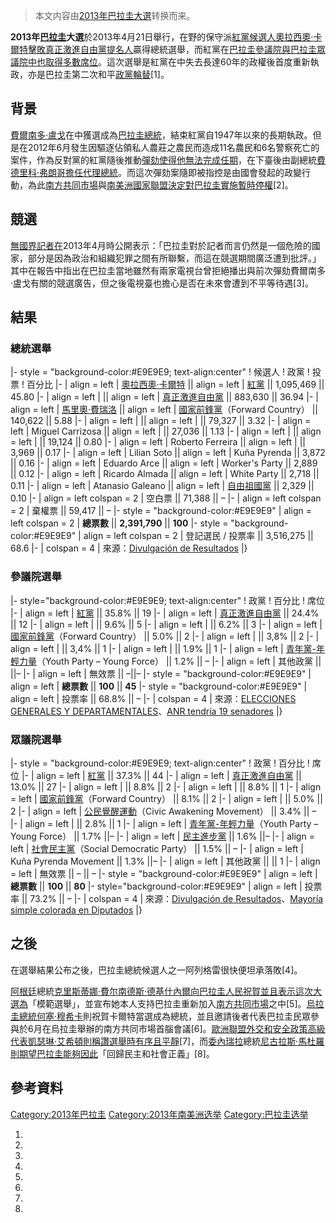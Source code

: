 > 本文内容由[2013年巴拉圭大選](https://zh.wikipedia.org/wiki/2013年巴拉圭大選)转换而来。


**2013年[巴拉圭](../Page/巴拉圭.md "wikilink")大選**於2013年4月21日舉行，在野的保守派[紅黨候選人](https://zh.wikipedia.org/wiki/紅黨_\(巴拉圭\) "wikilink")[奧拉西奧·卡爾特擊敗](https://zh.wikipedia.org/wiki/奧拉西奧·卡爾特 "wikilink")[真正激進自由黨提名人](https://zh.wikipedia.org/wiki/真正激進自由黨 "wikilink")贏得總統選舉，而紅黨在[巴拉圭參議院與](https://zh.wikipedia.org/wiki/巴拉圭參議院 "wikilink")[巴拉圭眾議院中也取得多數席位](https://zh.wikipedia.org/wiki/巴拉圭眾議院 "wikilink")。這次選舉是紅黨在中失去長達60年的政權後首度重新執政，亦是巴拉圭第二次和平[政黨輪替](../Page/政黨輪替.md "wikilink")\[1\]。

## 背景

[費爾南多·盧戈](../Page/費爾南多·盧戈.md "wikilink")在中獲選成為[巴拉圭總統](https://zh.wikipedia.org/wiki/巴拉圭總統 "wikilink")，結束紅黨自1947年以來的長期執政。但是在2012年6月發生因驅逐佔領私人農莊之農民而造成11名農民和6名警察死亡的案件，作為反對黨的紅黨隨後推動[彈劾使得他無法完成任期](https://zh.wikipedia.org/wiki/彈劾 "wikilink")，在下臺後由副總統[費德里科·弗朗哥擔任代理總統](https://zh.wikipedia.org/wiki/費德里科·弗朗哥 "wikilink")。而這次彈劾案隨即被指控是由國會發起的政變行動，為此[南方共同市場](../Page/南方共同市場.md "wikilink")與[南美洲國家聯盟決定對巴拉圭實施暫時停權](https://zh.wikipedia.org/wiki/南美洲國家聯盟 "wikilink")\[2\]。

## 競選

[無國界記者在](https://zh.wikipedia.org/wiki/無國界記者 "wikilink")2013年4月時公開表示：「巴拉圭對於記者而言仍然是一個危險的國家，部分是因為政治和組織犯罪之間有所聯繫，而這在競選期間廣泛遭到批評。」其中在報告中指出在巴拉圭當地雖然有兩家電視台曾拒絕播出與前次彈劾費爾南多·盧戈有關的競選廣告，但之後電視臺也擔心是否在未來會遭到不平等待遇\[3\]。

## 結果

### 總統選舉

|- style = "background-color:\#E9E9E9; text-align:center" \! 候選人 \! 政黨 \! 投票 \! 百分比 |- | align = left | [奧拉西奧·卡爾特](https://zh.wikipedia.org/wiki/奧拉西奧·卡爾特 "wikilink") || align = left | [紅黨](https://zh.wikipedia.org/wiki/紅黨_\(巴拉圭\) "wikilink") || 1,095,469 || 45.80 |- | align = left |  || align = left | [真正激進自由黨](https://zh.wikipedia.org/wiki/真正激進自由黨 "wikilink") || 883,630 || 36.94 |- | align = left | [馬里奧·費瑞洛](https://zh.wikipedia.org/wiki/馬里奧·費瑞洛 "wikilink") || align = left | [國家前鋒黨](https://zh.wikipedia.org/wiki/國家前鋒黨 "wikilink")（Forward Country） || 140,622 || 5.88 |- | align = left |  || align = left |  || 79,327 || 3.32 |- | align = left | Miguel Carrizosa || align = left |  || 27,036 || 1.13 |- | align = left |  || align = left |  || 19,124 || 0.80 |- | align = left | Roberto Ferreira || align = left |  || 3,969 || 0.17 |- | align = left | Lilian Soto || align = left | Kuña Pyrenda || 3,872 || 0.16 |- | align = left | Eduardo Arce || align = left | Worker's Party || 2,889 || 0.12 |- | align = left | Ricardo Almada || align = left | White Party || 2,718 || 0.11 |- | align = left | Atanasio Galeano || align = left | [自由祖國黨](https://zh.wikipedia.org/wiki/自由祖國黨 "wikilink") || 2,329 || 0.10 |- | align = left colspan = 2 | 空白票 || 71,388 || – |- | align = left colspan = 2 | 棄權票 || 59,417 || – |- style = "background-color:\#E9E9E9" | align = left colspan = 2 | **總票數** || **2,391,790** || **100** |- style = "background-color:\#E9E9E9" | align = left colspan = 2 | 登記選民 / 投票率 || 3,516,275 || 68.6 |- | colspan = 4 | 來源：[Divulgación de Resultados](http://tsje.gov.py/trep/divulgacion.html) |}

### 參議院選舉

|- style="background-color:\#E9E9E9; text-align:center" \! 政黨 \! 百分比 \! 席位 |- | align = left | [紅黨](https://zh.wikipedia.org/wiki/紅黨_\(巴拉圭\) "wikilink") || 35.8% || 19 |- | align = left | [真正激進自由黨](https://zh.wikipedia.org/wiki/真正激進自由黨 "wikilink") || 24.4% || 12 |- | align = left |  || 9.6% || 5 |- | align = left |  || 6.2% || 3 |- | align = left | [國家前鋒黨](https://zh.wikipedia.org/wiki/國家前鋒黨 "wikilink")（Forward Country） || 5.0% || 2 |- | align = left |  || 3,8% || 2 |- | align = left |  || 3,4% || 1 |- | align = left |  || 1.9% || 1 |- | align = left | [青年黨-年輕力量](https://zh.wikipedia.org/wiki/青年黨-年輕力量 "wikilink")（Youth Party – Young Force） || 1.2% || – |- | align = left | 其他政黨 || ||– |- | align = left | 無效票 || –||– |- style = "background-color:\#E9E9E9" | align = left | **總票數** || **100** || **45** |- style = "background-color:\#E9E9E9" | align = left | 投票率 || 68.8% || – |- | colspan = 4 | 來源：[ELECCIONES GENERALES Y DEPARTAMENTALES](http://tsje.gov.py/trep/?pagina=index)、[ANR tendría 19 senadores](http://www.abc.com.py/nacionales/anr-ocuparia-19-bancas-en-senado-563848.html) |}

### 眾議院選舉

|- style = "background-color:\#E9E9E9; text-align:center" \! 政黨 \! 百分比 \! 席位 |- | align = left | [紅黨](https://zh.wikipedia.org/wiki/紅黨_\(巴拉圭\) "wikilink") || 37.3% || 44 |- | align = left | [真正激進自由黨](https://zh.wikipedia.org/wiki/真正激進自由黨 "wikilink") || 13.0% || 27 |- | align = left |  || 8.8% || 2 |- | align = left |  || 8.8% || 1 |- | align = left | [國家前鋒黨](https://zh.wikipedia.org/wiki/國家前鋒黨 "wikilink")（Forward Country） || 8.1% || 2 |- | align = left |  || 5.0% || 2 |- | align = left | [公民覺醒運動](https://zh.wikipedia.org/wiki/公民覺醒運動 "wikilink")（Civic Awakening Movement） || 3.4% || – |- | align = left |  || 2.8% || 1 |- | align = left | [青年黨-年輕力量](https://zh.wikipedia.org/wiki/青年黨-年輕力量 "wikilink")（Youth Party – Young Force） || 1.7% ||– |- | align = left | [民主進步黨](https://zh.wikipedia.org/wiki/民主進步黨_\(巴拉圭\) "wikilink") || 1.6% ||– |- | align = left | [社會民主黨](https://zh.wikipedia.org/wiki/社會民主黨_\(巴拉圭\) "wikilink")（Social Democratic Party） || 1.5% || – |- | align = left | Kuña Pyrenda Movement || 1.3% ||– |- | align = left | 其他政黨 || || 1 |- | align = left | 無效票 || – || – |- style = "background-color:\#E9E9E9" | align = left | **總票數** || **100** || **80** |- style="background-color:\#E9E9E9" | align = left | 投票率 || 73.2% || – |- | colspan = 4 | 來源：[Divulgación de Resultados](http://tsje.gov.py/trep/divulgacion.html)、[Mayoría simple colorada en Diputados](https://web.archive.org/web/20130425235044/http://www.abc.com.py/nacionales/mayoria-simple-colorada-563985.html) |}

## 之後

在選舉結果公布之後，巴拉圭總統候選人之一阿列格雷很快便坦承落敗\[4\]。

[阿根廷](../Page/阿根廷.md "wikilink")總統[克里斯蒂娜·費尔南德斯·德基什內爾向巴拉圭人民祝賀並且表示這次大選為](https://zh.wikipedia.org/wiki/克里斯蒂娜·費尔南德斯·德基什內爾 "wikilink")「模範選舉」，並宣布她本人支持巴拉圭重新加入[南方共同市場](../Page/南方共同市場.md "wikilink")之中\[5\]。[烏拉圭總統](https://zh.wikipedia.org/wiki/烏拉圭 "wikilink")[何塞·穆希卡](../Page/何塞·穆希卡.md "wikilink")則祝賀卡爾特當選成為總統，並且邀請後者代表巴拉圭民眾參與於6月在烏拉圭舉辦的南方共同市場首腦會議\[6\]。[歐洲聯盟外交和安全政策高級代表](https://zh.wikipedia.org/wiki/歐洲聯盟 "wikilink")[凱瑟琳·艾希頓則稱讚選舉時有序且平靜](https://zh.wikipedia.org/wiki/凱瑟琳·艾希頓 "wikilink")\[7\]，而[委內瑞拉](../Page/委內瑞拉.md "wikilink")總統[尼古拉斯·馬杜羅則期望巴拉圭能夠因此](https://zh.wikipedia.org/wiki/尼古拉斯·馬杜羅 "wikilink")「回歸民主和社會正義」\[8\]。

## 參考資料

[Category:2013年巴拉圭](https://zh.wikipedia.org/wiki/Category:2013年巴拉圭 "wikilink") [Category:2013年南美洲选举](https://zh.wikipedia.org/wiki/Category:2013年南美洲选举 "wikilink") [Category:巴拉圭选举](https://zh.wikipedia.org/wiki/Category:巴拉圭选举 "wikilink")

1.
2.
3.
4.
5.
6.
7.
8.